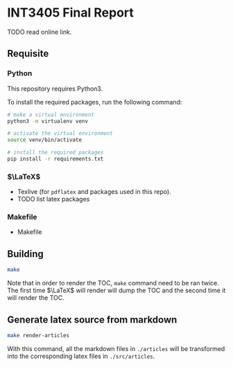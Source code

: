 # INT3405 Final Report

TODO read online link.

## Requisite 

### Python

This repository requires Python3.

To install the required packages, run the following command:

```sh
# make a virtual environment
python3 -m virtualenv venv

# activate the virtual environment
source venv/bin/activate

# install the required packages
pip install -r requirements.txt
```

### $\LaTeX$

- Texlive (for `pdflatex` and packages used in this repo).
- TODO list latex packages

### Makefile

- Makefile
  
## Building
```sh
make
```

Note that in order to render the TOC, `make` command need to be ran twice. The
first time $\LaTeX$ will render will dump the TOC and the second time it will
render the TOC.

## Generate latex source from markdown
```sh
make render-articles
```
With this command, all the markdown files in `./articles` will be transformed into the corresponding latex files in `./src/articles`.
